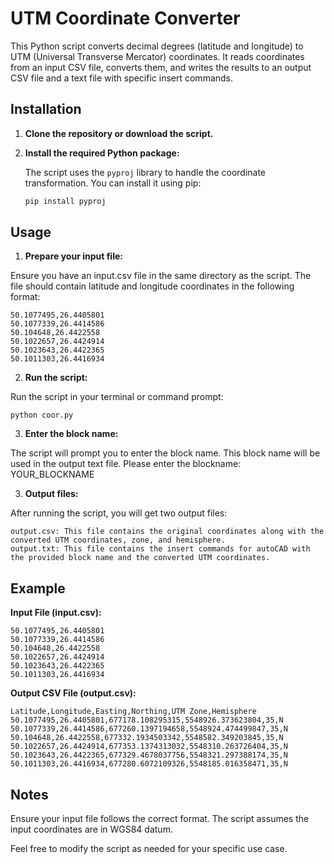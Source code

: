 # UTM Coordinate Converter

This Python script converts decimal degrees (latitude and longitude) to UTM (Universal Transverse Mercator) coordinates. It reads coordinates from an input CSV file, converts them, and writes the results to an output CSV file and a text file with specific insert commands.

## Installation

1. **Clone the repository or download the script.**

2. **Install the required Python package:**

   The script uses the `pyproj` library to handle the coordinate transformation. You can install it using pip:

   ```bash
   pip install pyproj

## Usage

1. **Prepare your input file:**

Ensure you have an input.csv file in the same directory as the script. The file should contain latitude and longitude coordinates in the following format:

    50.1077495,26.4405801
    50.1077339,26.4414586
    50.104648,26.4422558
    50.1022657,26.4424914
    50.1023643,26.4422365
    50.1011303,26.4416934

2. **Run the script:**

Run the script in your terminal or command prompt:

    python coor.py

3. **Enter the block name:**

The script will prompt you to enter the block name. This block name will be used in the output text file.
    Please enter the blockname: YOUR_BLOCKNAME

3. **Output files:**

After running the script, you will get two output files:

    output.csv: This file contains the original coordinates along with the converted UTM coordinates, zone, and hemisphere.
    output.txt: This file contains the insert commands for autoCAD with the provided block name and the converted UTM coordinates.

## Example

**Input File (input.csv):**

    50.1077495,26.4405801
    50.1077339,26.4414586
    50.104648,26.4422558
    50.1022657,26.4424914
    50.1023643,26.4422365
    50.1011303,26.4416934

**Output CSV File (output.csv):**

    Latitude,Longitude,Easting,Northing,UTM Zone,Hemisphere
    50.1077495,26.4405801,677178.108295315,5548926.373623804,35,N
    50.1077339,26.4414586,677260.1397194658,5548924.474499847,35,N
    50.104648,26.4422558,677332.1934503342,5548582.349203845,35,N
    50.1022657,26.4424914,677353.1374313032,5548310.263726404,35,N
    50.1023643,26.4422365,677329.4678037756,5548321.297388174,35,N
    50.1011303,26.4416934,677280.6072109326,5548185.016358471,35,N

## Notes

Ensure your input file follows the correct format.
The script assumes the input coordinates are in WGS84 datum.

Feel free to modify the script as needed for your specific use case.
